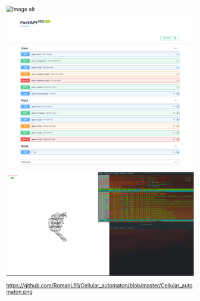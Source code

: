![Image alt]([https://github.com/RomanL91/webtronic_app/raw/master/view.png](https://github.com/RomanL91/Cellular_automaton/blob/master/Cellular_automaton.png)https://github.com/RomanL91/Cellular_automaton/blob/master/Cellular_automaton.png)


![Image alt](https://github.com/RomanL91/webtronic_app/raw/master/view.png)



![Image alt](https://github.com/RomanL91/Cellular_automaton/raw/master/Cellular_automaton.png)



https://github.com/RomanL91/Cellular_automaton/blob/master/Cellular_automaton.png

